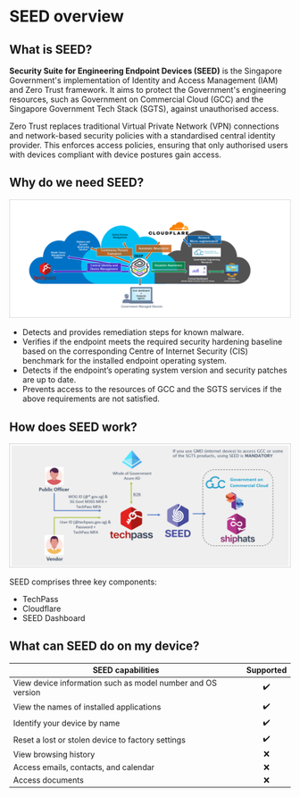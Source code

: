 # SEED overview

## What is SEED?

**Security Suite for Engineering Endpoint Devices (SEED)** is the Singapore Government's implementation of Identity and Access Management (IAM) and Zero Trust framework.  It aims to protect the Government's engineering resources, such as Government on Commercial Cloud (GCC) and the Singapore Government Tech Stack (SGTS), against unauthorised access.

Zero Trust replaces traditional Virtual Private Network (VPN) connections and network-based security policies with a standardised central identity provider. This enforces access policies, ensuring that only authorised users with devices compliant with device postures gain access.

## Why do we need SEED?

![why-do-we-need-seed](images/why-do-we-need-seed.png)

- Detects and provides remediation steps for known malware.
- Verifies if the endpoint meets the required security hardening baseline based on the corresponding Centre of Internet Security (CIS) benchmark for the installed endpoint operating system.
- Detects if the endpoint’s operating system version and security patches are up to date.
- Prevents access to the resources of GCC and the SGTS services if the above requirements are not satisfied.

## How does SEED work?

![how-does-seed-work](images/how-does-seed-work.png)

SEED comprises three key components:

- TechPass
- Cloudflare
- SEED Dashboard

## What can SEED do on my device?

| SEED capabilities                            | Supported |
| ----------------------------------------------------------- | :-------: |
| View device information such as model number and OS version |     ✔️     |
| View the names of installed applications                 |     ✔️     |
| Identify your device by name                       |     ✔️     |
| Reset a lost or stolen device to factory settings          |     ✔️     |
| View browsing history                              |     ❌     |
| Access emails, contacts, and calendar                     |     ❌     |
| Access documents                                         |     ❌     |






























